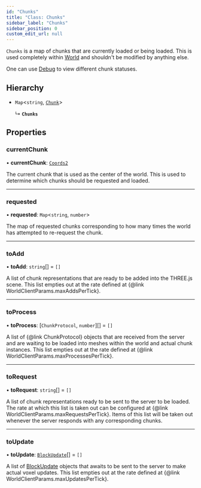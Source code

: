 ```yaml
---
id: "Chunks"
title: "Class: Chunks"
sidebar_label: "Chunks"
sidebar_position: 0
custom_edit_url: null
---
```


`Chunks` is a map of chunks that are currently loaded or being loaded. This is
used completely within [World](World.md) and shouldn't be modified by anything else.

One can use [Debug](Debug.md) to view different chunk statuses.

## Hierarchy

- `Map`<`string`, [`Chunk`](Chunk.md)\>

  ↳ **`Chunks`**

## Properties

### currentChunk

• **currentChunk**: [`Coords2`](../modules.md#coords2-156)

The current chunk that is used as the center of the world. This is used to determine which chunks
should be requested and loaded.

___

### requested

• **requested**: `Map`<`string`, `number`\>

The map of requested chunks corresponding to how many times the world has attempted
to re-request the chunk.

___

### toAdd

• **toAdd**: `string`[] = `[]`

A list of chunk representations that are ready to be added into the THREE.js scene. This list empties
out at the rate defined at {@link WorldClientParams.maxAddsPerTick}.

___

### toProcess

• **toProcess**: [`ChunkProtocol`, `number`][] = `[]`

A list of {@link ChunkProtocol} objects that are received from the server and are waiting to be
loaded into meshes within the world and actual chunk instances. This list empties out at the rate
defined at {@link WorldClientParams.maxProcessesPerTick}.

___

### toRequest

• **toRequest**: `string`[] = `[]`

A list of chunk representations ready to be sent to the server to be loaded. The rate at which
this list is taken out can be configured at {@link WorldClientParams.maxRequestsPerTick}. Items of
this list will be taken out whenever the server responds with any corresponding chunks.

___

### toUpdate

• **toUpdate**: [`BlockUpdate`](../modules.md#blockupdate-156)[] = `[]`

A list of [BlockUpdate](../modules.md#blockupdate-156) objects that awaits to be sent to the server to make actual voxel
updates. This list empties out at the rate defined at {@link WorldClientParams.maxUpdatesPerTick}.
